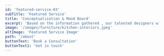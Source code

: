```yaml
---
id: 'featured-service-03'
subTitle: 'Featured Service'
title: 'Conceptualization & Mood Board'
excerpt: 'Based on the information gathered , our talented designers will create a conceptual design for both the lounge,kitchen ,bathroom and bedroom spaces .We will present these ideas to you along with a mood board that illustrates the overall look and feel of the proposed design.The scope of work includes the detailed design and specification of all interior elements including kitchen, bathrooms, staircases, lighting, custom-designed cabinetry, cupboards, ceilings, flooring and wall finishes.'
image: '/images/furniture/kitchen-interiors.jpeg'
altImage: 'Featured Service Image'
path: '/about'
buttonText: 'Book a Consultation'
buttonText1: 'Get in touch'
---
```

